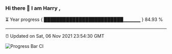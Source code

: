 ### Hi there 👋 I am Harry , 

⏳ Year progress { █████████████████████████▁▁▁▁▁ } 84.93 %

---

⏰ Updated on Sat, 06 Nov 2021 23:54:30 GMT

![Progress Bar CI](https://github.com/duykhang68/duykhang68/workflows/Progress%20Bar%20CI/badge.svg)
